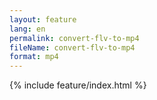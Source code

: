 ```yaml
---
layout: feature
lang: en
permalink: convert-flv-to-mp4
fileName: convert-flv-to-mp4
format: mp4
---
```


 {% include feature/index.html %}